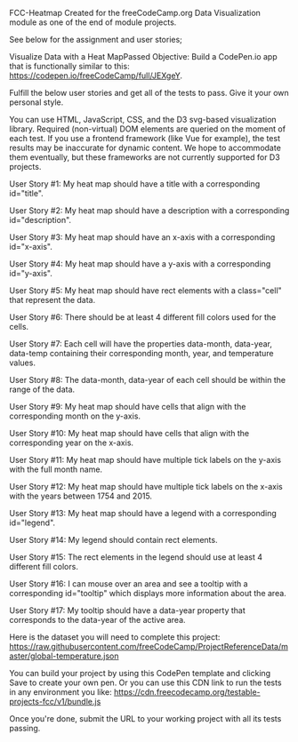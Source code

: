 FCC-Heatmap
Created for the freeCodeCamp.org Data Visualization module as one of the end of module projects.

See below for the assignment and user stories;

Visualize Data with a Heat MapPassed Objective: Build a CodePen.io app that is functionally similar to this: https://codepen.io/freeCodeCamp/full/JEXgeY.

Fulfill the below user stories and get all of the tests to pass. Give it your own personal style.

You can use HTML, JavaScript, CSS, and the D3 svg-based visualization library. Required (non-virtual) DOM elements are queried on the moment of each test. If you use a frontend framework (like Vue for example), the test results may be inaccurate for dynamic content. We hope to accommodate them eventually, but these frameworks are not currently supported for D3 projects.

User Story #1: My heat map should have a title with a corresponding id="title".

User Story #2: My heat map should have a description with a corresponding id="description".

User Story #3: My heat map should have an x-axis with a corresponding id="x-axis".

User Story #4: My heat map should have a y-axis with a corresponding id="y-axis".

User Story #5: My heat map should have rect elements with a class="cell" that represent the data.

User Story #6: There should be at least 4 different fill colors used for the cells.

User Story #7: Each cell will have the properties data-month, data-year, data-temp containing their corresponding month, year, and temperature values.

User Story #8: The data-month, data-year of each cell should be within the range of the data.

User Story #9: My heat map should have cells that align with the corresponding month on the y-axis.

User Story #10: My heat map should have cells that align with the corresponding year on the x-axis.

User Story #11: My heat map should have multiple tick labels on the y-axis with the full month name.

User Story #12: My heat map should have multiple tick labels on the x-axis with the years between 1754 and 2015.

User Story #13: My heat map should have a legend with a corresponding id="legend".

User Story #14: My legend should contain rect elements.

User Story #15: The rect elements in the legend should use at least 4 different fill colors.

User Story #16: I can mouse over an area and see a tooltip with a corresponding id="tooltip" which displays more information about the area.

User Story #17: My tooltip should have a data-year property that corresponds to the data-year of the active area.

Here is the dataset you will need to complete this project: https://raw.githubusercontent.com/freeCodeCamp/ProjectReferenceData/master/global-temperature.json

You can build your project by using this CodePen template and clicking Save to create your own pen. Or you can use this CDN link to run the tests in any environment you like: https://cdn.freecodecamp.org/testable-projects-fcc/v1/bundle.js

Once you're done, submit the URL to your working project with all its tests passing.